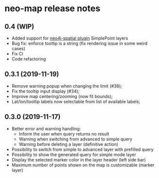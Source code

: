# neo-map release notes

## 0.4 (WIP)

- Added support for [neo4j-spatial plugin](https://github.com/neo4j-contrib/spatial) SimplePoint layers
- Bug fix: enforce tooltip is a string (fix rendering issue in some weird cases)
- Fix CI
- Code refactoring


## 0.3.1 (2019-11-19)

- Remove warning popup when changing the limit (#36);
- Fix the tooltip input display (#34);
- Improve map centering/zooming (now fit bounds);
- Lat/lon/tooltip labels now selectable from list of available labels;


## 0.3.0 (2019-11-17)

- Better error and warning handling:
    - Inform the user when query returns no result
    - Warning when switching from advanced to simple query
    - Warning before deleting a layer (definitive action)
- Possibility to switch from simple to advanced layer with prefilled query
- Possibility to show the generated query for simple mode layer
- Display the selected marker color in the layer header (left side bar)
- Maximum number of points shown on the map is customizable (marker layer)
